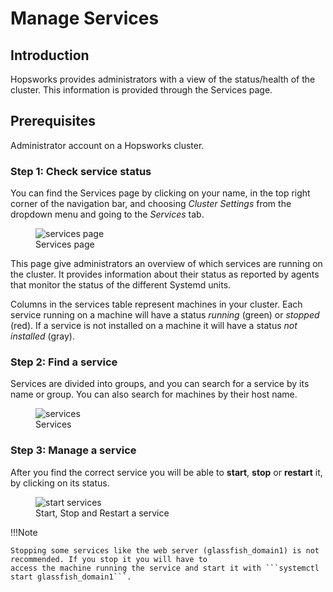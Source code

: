 # Manage Services

## Introduction
Hopsworks provides administrators with a view of the status/health of the cluster. 
This information is provided through the Services page.

## Prerequisites
Administrator account on a Hopsworks cluster.

### Step 1: Check service status
You can find the Services page by clicking on your name, in the top right corner of the navigation bar, and choosing 
_Cluster Settings_ from the dropdown menu and going to the _Services_ tab.

<figure>
  <img src="../../../assets/images/admin/services/full.png" alt="services page" />
  <figcaption>Services page</figcaption>
</figure>

This page give administrators an overview of which services are running on the cluster. 
It provides information about their status as reported by agents that monitor the status of the different 
Systemd units.

Columns in the services table represent machines in your cluster. Each service running on a machine will have a status 
_running_  (green) or _stopped_ (red). If a service is not installed on a machine it will have a status _not installed_ (gray). 
 

### Step 2: Find a service 
Services are divided into groups, and you can search for a service by its name or group. You can also search for machines 
by their host name.

<figure>
  <img src="../../../assets/images/admin/services/services.png" alt="services" />
  <figcaption>Services</figcaption>
</figure>

### Step 3: Manage a service
After you find the correct service you will be able to **start**, **stop** or **restart** it, by clicking on its status.
<figure>
  <img src="../../../assets/images/admin/services/start.png" alt="start services" />
  <figcaption>Start, Stop and Restart a service</figcaption>
</figure>

!!!Note

    Stopping some services like the web server (glassfish_domain1) is not recommended. If you stop it you will have to
    access the machine running the service and start it with ```systemctl start glassfish_domain1```. 
